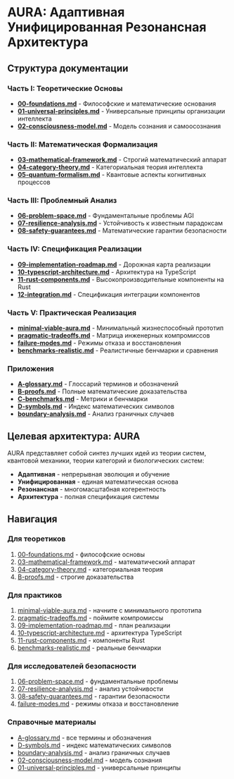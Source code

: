 # AURA: Адаптивная Унифицированная Резонансная Архитектура

## Структура документации

### Часть I: Теоретические Основы
- **[00-foundations.md](00-foundations.md)** - Философские и математические основания
- **[01-universal-principles.md](01-universal-principles.md)** - Универсальные принципы организации интеллекта
- **[02-consciousness-model.md](02-consciousness-model.md)** - Модель сознания и самоосознания

### Часть II: Математическая Формализация
- **[03-mathematical-framework.md](03-mathematical-framework.md)** - Строгий математический аппарат
- **[04-category-theory.md](04-category-theory.md)** - Категориальная теория интеллекта
- **[05-quantum-formalism.md](05-quantum-formalism.md)** - Квантовые аспекты когнитивных процессов

### Часть III: Проблемный Анализ
- **[06-problem-space.md](06-problem-space.md)** - Фундаментальные проблемы AGI
- **[07-resilience-analysis.md](07-resilience-analysis.md)** - Устойчивость к известным парадоксам
- **[08-safety-guarantees.md](08-safety-guarantees.md)** - Математические гарантии безопасности

### Часть IV: Спецификация Реализации
- **[09-implementation-roadmap.md](09-implementation-roadmap.md)** - Дорожная карта реализации
- **[10-typescript-architecture.md](10-typescript-architecture.md)** - Архитектура на TypeScript
- **[11-rust-components.md](11-rust-components.md)** - Высокопроизводительные компоненты на Rust
- **[12-integration.md](12-integration.md)** - Спецификация интеграции компонентов

### Часть V: Практическая Реализация
- **[minimal-viable-aura.md](minimal-viable-aura.md)** - Минимальный жизнеспособный прототип
- **[pragmatic-tradeoffs.md](pragmatic-tradeoffs.md)** - Матрица инженерных компромиссов
- **[failure-modes.md](failure-modes.md)** - Режимы отказа и восстановления
- **[benchmarks-realistic.md](benchmarks-realistic.md)** - Реалистичные бенчмарки и сравнения

### Приложения
- **[A-glossary.md](A-glossary.md)** - Глоссарий терминов и обозначений
- **[B-proofs.md](B-proofs.md)** - Полные математические доказательства
- **[C-benchmarks.md](C-benchmarks.md)** - Метрики и бенчмарки
- **[D-symbols.md](D-symbols.md)** - Индекс математических символов
- **[boundary-analysis.md](boundary-analysis.md)** - Анализ граничных случаев

## Целевая архитектура: AURA

AURA представляет собой синтез лучших идей из теории систем, квантовой механики, теории категорий и биологических систем:

- **Адаптивная** - непрерывная эволюция и обучение
- **Унифицированная** - единая математическая основа
- **Резонансная** - многомасштабная когерентность
- **Архитектура** - полная спецификация системы

## Навигация

### Для теоретиков
1. [00-foundations.md](00-foundations.md) - философские основы
2. [03-mathematical-framework.md](03-mathematical-framework.md) - математический аппарат
3. [04-category-theory.md](04-category-theory.md) - категориальная теория
4. [B-proofs.md](B-proofs.md) - строгие доказательства

### Для практиков
1. [minimal-viable-aura.md](minimal-viable-aura.md) - начните с минимального прототипа
2. [pragmatic-tradeoffs.md](pragmatic-tradeoffs.md) - поймите компромиссы
3. [09-implementation-roadmap.md](09-implementation-roadmap.md) - план реализации
4. [10-typescript-architecture.md](10-typescript-architecture.md) - архитектура TypeScript
5. [11-rust-components.md](11-rust-components.md) - компоненты Rust
6. [benchmarks-realistic.md](benchmarks-realistic.md) - реальные бенчмарки

### Для исследователей безопасности
1. [06-problem-space.md](06-problem-space.md) - фундаментальные проблемы
2. [07-resilience-analysis.md](07-resilience-analysis.md) - анализ устойчивости
3. [08-safety-guarantees.md](08-safety-guarantees.md) - гарантии безопасности
4. [failure-modes.md](failure-modes.md) - режимы отказа и восстановление

### Справочные материалы
- [A-glossary.md](A-glossary.md) - все термины и обозначения
- [D-symbols.md](D-symbols.md) - индекс математических символов
- [boundary-analysis.md](boundary-analysis.md) - анализ граничных случаев
- [02-consciousness-model.md](02-consciousness-model.md) - модель сознания
- [01-universal-principles.md](01-universal-principles.md) - универсальные принципы